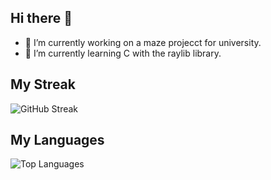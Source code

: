 ## Hi there 👋

- 🔭 I’m currently working on a maze projecct for university.
- 🌱 I’m currently learning C with the raylib library.

## My Streak
![GitHub Streak](https://streak-stats.demolab.com/?user=blidarul&theme=radical)

## My Languages
![Top Languages](https://github-readme-stats.vercel.app/api/top-langs/?username=blidarul&layout=compact&theme=radical)
